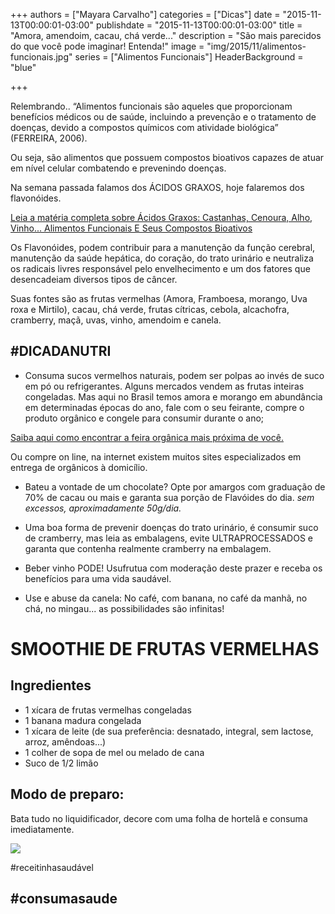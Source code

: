 +++
authors = ["Mayara Carvalho"]
categories = ["Dicas"]
date = "2015-11-13T00:00:01-03:00"
publishdate = "2015-11-13T00:00:01-03:00"
title = "Amora, amendoim, cacau, chá verde..."
description = "São mais parecidos do que você pode imaginar! Entenda!"
image = "img/2015/11/alimentos-funcionais.jpg"
series = ["Alimentos Funcionais"]
  HeaderBackground = "blue"

+++


Relembrando.. “Alimentos funcionais são aqueles que proporcionam benefícios médicos ou de saúde, incluindo a prevenção e o tratamento de doenças, devido a compostos químicos com atividade biológica” (FERREIRA, 2006).

Ou seja, são alimentos que possuem compostos bioativos capazes de atuar em nível celular combatendo e prevenindo doenças.

Na semana passada falamos dos ÁCIDOS GRAXOS, hoje falaremos dos flavonóides.

[Leia a matéria completa sobre Ácidos Graxos: Castanhas, Cenoura, Alho, Vinho... Alimentos Funcionais E Seus Compostos Bioativos](http://blog.autoconexao.org.br/post/2015/11/alimentos-funcionais/)

Os Flavonóides, podem contribuir para a manutenção da função cerebral, manutenção da saúde hepática, do coração, do trato urinário e neutraliza os radicais livres responsável pelo envelhecimento e um dos fatores que desencadeiam diversos tipos de câncer.

Suas fontes são as frutas vermelhas (Amora, Framboesa, morango, Uva roxa e Mirtilo), cacau, chá verde, frutas cítricas, cebola, alcachofra, cramberry, maçã, uvas, vinho, amendoim e canela.

## #DICADANUTRI

- Consuma sucos vermelhos naturais, podem ser polpas ao invés de suco em pó ou refrigerantes. Alguns mercados vendem as frutas inteiras congeladas. Mas aqui no Brasil temos amora e morango em abundância em determinadas épocas do ano, fale com o seu feirante, compre o produto orgânico e congele para consumir durante o ano;

[Saiba aqui como encontrar a feira orgânica mais próxima de você. ](http://feirasorganicas.idec.org.br/)

Ou compre on line, na internet existem muitos sites especializados em entrega de orgânicos à domicílio.


- Bateu a vontade de um chocolate? Opte por amargos com graduação de 70% de cacau ou mais e garanta sua porção de Flavóides do dia. *sem excessos, aproximadamente 50g/dia.*

- Uma boa forma de prevenir doenças do trato urinário, é consumir suco de cramberry, mas leia as embalagens, evite ULTRAPROCESSADOS e garanta que contenha realmente cramberry na embalagem.

- Beber vinho PODE! Usufrutua com moderação deste prazer e receba os benefícios para uma vida saudável.

- Use e abuse da canela: No café, com banana, no café da manhã, no chá, no mingau... as possibilidades são infinitas!



# SMOOTHIE DE FRUTAS VERMELHAS

## Ingredientes

- 1 xícara de frutas vermelhas congeladas
- 1 banana madura congelada
- 1 xícara de leite (de sua preferência: desnatado, integral, sem lactose, arroz, amêndoas...)
- 1 colher de sopa de mel ou melado de cana
- Suco de 1/2 limão

## Modo de preparo:

Bata tudo no liquidificador, decore com uma folha de hortelã e consuma imediatamente.

![](https://s3-sa-east-1.amazonaws.com/blog.autoconexao.org.br/img/2015/11/smoothie-receita-autoconexao.jpg)

#receitinhasaudável
## #consumasaude
